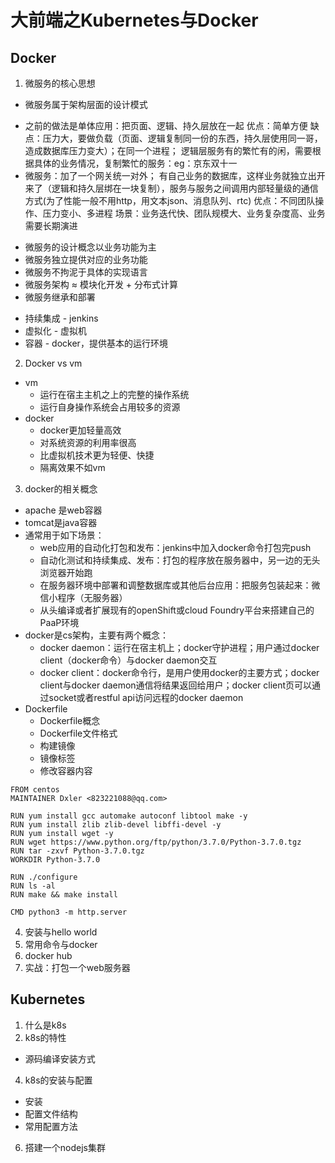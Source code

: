 # 大前端之Kubernetes与Docker
## Docker
1. 微服务的核心思想
 * 微服务属于架构层面的设计模式
  + 之前的做法是单体应用：把页面、逻辑、持久层放在一起
    优点：简单方便
    缺点：压力大，要做负载（页面、逻辑复制同一份的东西，持久层使用同一哥，造成数据库压力变大）；在同一个进程；
    逻辑层服务有的繁忙有的闲，需要根据具体的业务情况，复制繁忙的服务：eg：京东双十一
  + 微服务：加了一个网关统一对外；
           有自己业务的数据库，这样业务就独立出开来了（逻辑和持久层绑在一块复制），服务与服务之间调用内部轻量级的通信方式(为了性能一般不用http，用文本json、消息队列、rtc)
    优点：不同团队操作、压力变小、多进程
    场景：业务迭代快、团队规模大、业务复杂度高、业务需要长期演进
 * 微服务的设计概念以业务功能为主
 * 微服务独立提供对应的业务功能
 * 微服务不拘泥于具体的实现语言
 * 微服务架构 ≈ 模块化开发 + 分布式计算
 * 微服务继承和部署
  + 持续集成 - jenkins
  + 虚拟化 - 虚拟机
  + 容器 - docker，提供基本的运行环境
2. Docker vs vm
  * vm
    + 运行在宿主主机之上的完整的操作系统
    + 运行自身操作系统会占用较多的资源
  * docker
    + docker更加轻量高效
    + 对系统资源的利用率很高
    + 比虚拟机技术更为轻便、快捷
    + 隔离效果不如vm
3. docker的相关概念
  * apache 是web容器
  * tomcat是java容器
  * 通常用于如下场景：
    + web应用的自动化打包和发布：jenkins中加入docker命令打包完push
    + 自动化测试和持续集成、发布：打包的程序放在服务器中，另一边的无头浏览器开始跑
    + 在服务器环境中部署和调整数据库或其他后台应用：把服务包装起来：微信小程序（无服务器）
    + 从头编译或者扩展现有的openShift或cloud Foundry平台来搭建自己的PaaP环境
  * docker是cs架构，主要有两个概念：
    + docker daemon：运行在宿主机上；docker守护进程；用户通过docker client（docker命令）与docker daemon交互
    + docker client：docker命令行，是用户使用docker的主要方式；docker client与docker daemon通信将结果返回给用户；docker client页可以通过socket或者restful api访问远程的docker daemon
  * Dockerfile
    + Dockerfile概念
    + Dockerfile文件格式
    + 构建镜像
    + 镜像标签
    + 修改容器内容

```
FROM centos
MAINTAINER Dxler <823221088@qq.com>

RUN yum install gcc automake autoconf libtool make -y
RUN yum install zlib zlib-devel libffi-devel -y
RUN yum install wget -y
RUN wget https://www.python.org/ftp/python/3.7.0/Python-3.7.0.tgz
RUN tar -zxvf Python-3.7.0.tgz
WORKDIR Python-3.7.0

RUN ./configure
RUN ls -al
RUN make && make install

CMD python3 -m http.server
```

4. 安装与hello world
5. 常用命令与docker
6. docker hub
7. 实战：打包一个web服务器
## Kubernetes
1. 什么是k8s
2. k8s的特性
  * 源码编译安装方式
4. k8s的安装与配置
  * 安装
  * 配置文件结构
  * 常用配置方法
6. 搭建一个nodejs集群
